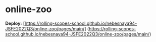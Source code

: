 # online-zoo

**Deploy:** [https://rolling-scopes-school.github.io/nebesnaya94-JSFE2022Q3/online-zoo/pages/main/] (https://rolling-scopes-school.github.io/nebesnaya94-JSFE2022Q3/online-zoo/pages/main/)
